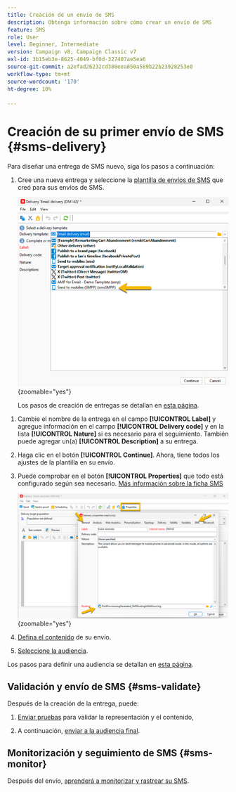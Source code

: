 ```yaml
---
title: Creación de un envío de SMS
description: Obtenga información sobre cómo crear un envío de SMS
feature: SMS
role: User
level: Beginner, Intermediate
version: Campaign v8, Campaign Classic v7
exl-id: 3b15eb3e-8625-4049-bf0d-327407ae5ea6
source-git-commit: a2efad26232cd380eea850a589b22b23928253e8
workflow-type: tm+mt
source-wordcount: '170'
ht-degree: 10%

---
```


# Creación de su primer envío de SMS {#sms-delivery}

Para diseñar una entrega de SMS nuevo, siga los pasos a continuación:

1. Cree una nueva entrega y seleccione la [plantilla de envíos de SMS](sms-mid-sourcing.md#sms-delivery-template) que creó para sus envíos de SMS.

   ![](assets/sms_create.png){zoomable="yes"}

   Los pasos de creación de entregas se detallan en [esta página](../../start/create-message.md).

<!-- * For standalone instance,  [learn more here](sms-standalone-instance.md#sms-delivery-template).
* For mid-sourcing infrastructure, -->

1. Cambie el nombre de la entrega en el campo **[!UICONTROL Label]** y agregue información en el campo **[!UICONTROL Delivery code]** y en la lista **[!UICONTROL Nature]** si es necesario para el seguimiento. También puede agregar un(a) **[!UICONTROL Description]** a su entrega.

1. Haga clic en el botón **[!UICONTROL Continue]**. Ahora, tiene todos los ajustes de la plantilla en su envío.

1. Puede comprobar en el botón **[!UICONTROL Properties]** que todo está configurado según sea necesario. [Más información sobre la ficha SMS](sms-delivery-settings.md#sms-tab)

   ![](assets/sms_settings.png){zoomable="yes"}

1. [Defina el contenido](sms-content.md) de su envío.

1. [Seleccione la audiencia](sms-audience.md).

Los pasos para definir una audiencia se detallan en [esta página](../../audiences/create-audiences.md).

## Validación y envío de SMS {#sms-validate}

Después de la creación de la entrega, puede:

1. [Enviar pruebas](sms-proofs.md) para validar la representación y el contenido,

1. A continuación, [enviar a la audiencia final](sms-send.md).

## Monitorización y seguimiento de SMS {#sms-monitor}

Después del envío, [aprenderá a monitorizar y rastrear su SMS](sms-monitor.md).
